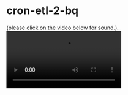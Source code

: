 # cron-etl-2-bq

(please click on the video below for sound.). 
![](https://user-images.githubusercontent.com/38410965/111926144-0c334400-8a82-11eb-9af7-d5a19c9afdf4.mp4)
